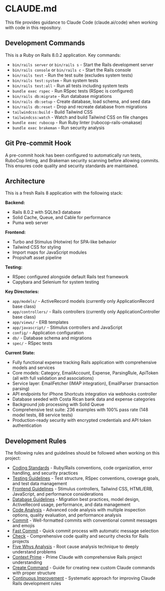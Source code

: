 # CLAUDE.md

This file provides guidance to Claude Code (claude.ai/code) when working with code in this repository.

## Development Commands

This is a Ruby on Rails 8.0.2 application. Key commands:

- `bin/rails server` or `bin/rails s` - Start the Rails development server
- `bin/rails console` or `bin/rails c` - Start the Rails console
- `bin/rails test` - Run the test suite (excludes system tests)
- `bin/rails test:system` - Run system tests
- `bin/rails test:all` - Run all tests including system tests
- `bundle exec rspec` - Run RSpec tests (RSpec is configured)
- `bin/rails db:migrate` - Run database migrations
- `bin/rails db:setup` - Create database, load schema, and seed data
- `bin/rails db:reset` - Drop and recreate database from migrations
- `tailwindcss:build` - Build Tailwind CSS
- `tailwindcss:watch` - Watch and build Tailwind CSS on file changes
- `bundle exec rubocop` - Run Ruby linter (rubocop-rails-omakase)
- `bundle exec brakeman` - Run security analysis

## Git Pre-commit Hook

A pre-commit hook has been configured to automatically run tests, RuboCop linting, and Brakeman security scanning before allowing commits. This ensures code quality and security standards are maintained.

## Architecture

This is a fresh Rails 8 application with the following stack:

**Backend:**
- Rails 8.0.2 with SQLite3 database
- Solid Cache, Queue, and Cable for performance
- Puma web server

**Frontend:**
- Turbo and Stimulus (Hotwire) for SPA-like behavior
- Tailwind CSS for styling
- Import maps for JavaScript modules
- Propshaft asset pipeline

**Testing:**
- RSpec configured alongside default Rails test framework
- Capybara and Selenium for system testing

**Key Directories:**
- `app/models/` - ActiveRecord models (currently only ApplicationRecord base class)
- `app/controllers/` - Rails controllers (currently only ApplicationController base class)
- `app/views/` - ERB templates
- `app/javascript/` - Stimulus controllers and JavaScript
- `config/` - Application configuration
- `db/` - Database schema and migrations
- `spec/` - RSpec tests

**Current State:**
- Fully functional expense tracking Rails application with comprehensive models and services
- Core models: Category, EmailAccount, Expense, ParsingRule, ApiToken (all with full validation and associations)
- Service layer: EmailFetcher (IMAP integration), EmailParser (transaction parsing)
- API endpoints for iPhone Shortcuts integration via webhooks controller
- Database seeded with Costa Rican bank data and expense categories
- Background job processing with Solid Queue
- Comprehensive test suite: 236 examples with 100% pass rate (148 model tests, 88 service tests)
- Production-ready security with encrypted credentials and API token authentication

## Development Rules

The following rules and guidelines should be followed when working on this project:

- [Coding Standards](rules/coding-standards.md) - Ruby/Rails conventions, code organization, error handling, and security practices
- [Testing Guidelines](rules/testing.md) - Test structure, RSpec conventions, coverage goals, and test data management
- [Frontend Guidelines](rules/frontend.md) - Stimulus controllers, Tailwind CSS, HTML/ERB, JavaScript, and performance considerations
- [Database Guidelines](rules/database.md) - Migration best practices, model design, ActiveRecord usage, performance, and data management
- [Code Analysis](rules/code-analysis.md) - Advanced code analysis with multiple inspection options, quality evaluation, and performance analysis
- [Commit](rules/commit.md) - Well-formatted commits with conventional commit messages and emojis
- [Fast Commit](rules/commit-fast.md) - Quick commit process with automatic message selection
- [Check](rules/check.md) - Comprehensive code quality and security checks for Rails projects
- [Five Whys Analysis](rules/five.md) - Root cause analysis technique to deeply understand problems
- [Context Prime](rules/context-prime.md) - Prime Claude with comprehensive Rails project understanding
- [Create Command](rules/create-command.md) - Guide for creating new custom Claude commands with proper structure
- [Continuous Improvement](rules/continuous-improvement.md) - Systematic approach for improving Claude Rails development rules